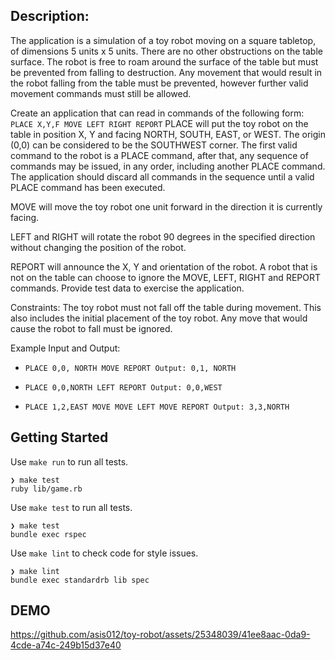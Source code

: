 ## Description:

The application is a simulation of a toy robot moving on a square tabletop, of dimensions 5 units x 5 units. There are no other obstructions on the table surface. The robot is free to roam around the surface of the table but must be prevented from falling to destruction. Any movement that would result in the robot falling from the table must be prevented, however further valid movement commands must still be allowed.

Create an application that can read in commands of the following form:
``
PLACE X,Y,F
MOVE
LEFT
RIGHT
REPORT
``
PLACE will put the toy robot on the table in position X, Y and facing NORTH, SOUTH, EAST, or WEST. The origin (0,0) can be considered to be the SOUTHWEST corner. The first valid command to the robot is a PLACE command, after that, any sequence of commands may be issued, in any order, including another PLACE command. The application should discard all commands in the sequence until a valid PLACE command has been executed.

MOVE will move the toy robot one unit forward in the direction it is currently facing.

LEFT and RIGHT will rotate the robot 90 degrees in the specified direction without changing the position of the robot.

REPORT will announce the X, Y and orientation of the robot. A robot that is not on the table can choose to ignore the MOVE, LEFT, RIGHT and REPORT commands. Provide test data to exercise the application.

Constraints:
The toy robot must not fall off the table during movement. This also includes the initial placement of the toy robot. Any move that would cause the robot to fall must be ignored.

Example Input and Output: 
- ``
PLACE 0,0, NORTH
MOVE
REPORT
Output: 0,1, NORTH
``

- ``
PLACE 0,0,NORTH
LEFT
REPORT
Output: 0,0,WEST
``

- ``
PLACE 1,2,EAST
MOVE
MOVE
LEFT
MOVE
REPORT
Output: 3,3,NORTH
``

## Getting Started
Use `make run` to run all tests.
```
❯ make test
ruby lib/game.rb
```

Use `make test` to run all tests.
```
❯ make test
bundle exec rspec
```

Use `make lint` to check code for style issues.

```
❯ make lint
bundle exec standardrb lib spec
```

## DEMO
https://github.com/asis012/toy-robot/assets/25348039/41ee8aac-0da9-4cde-a74c-249b15d37e40

